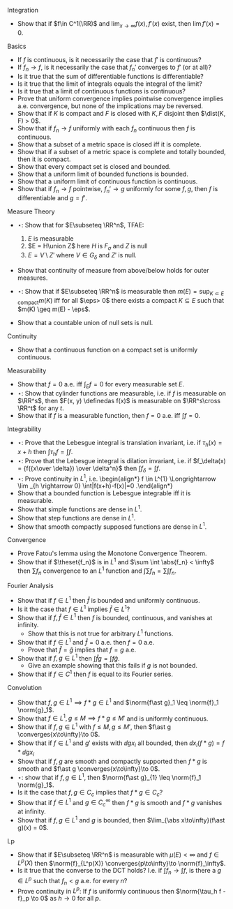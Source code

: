 Integration

- Show that if $f\in C^1(\RR)$ and $\lim_{x\to \infty} f(x), f'(x)$ exist, then $\lim f'(x) = 0$.

Basics

- If $f$ is continuous, is it necessarily the case that $f'$ is continuous?
- If $f_n \to f$, is it necessarily the case that $f_n'$ converges to $f'$ (or at all)?
- Is it true that the sum of differentiable functions is differentiable?
- Is it true that the limit of integrals equals the integral of the limit?
- Is it true that a limit of continuous functions is continuous?
- Prove that uniform convergence implies pointwise convergence implies a.e. convergence, but none of the implications may be reversed.
- Show that if $K$ is compact and $F$ is closed with $K, F$ disjoint then $\dist(K, F) > 0$.
- Show that if $f_n\to f$ uniformly with each $f_n$ continuous then $f$ is continuous.
- Show that a subset of a metric space is closed iff it is complete. 
- Show that if a subset of a metric space is complete and totally bounded, then it is compact.
- Show that every compact set is closed and bounded.
- Show that a uniform limit of bounded functions is bounded.
- Show that a uniform limit of continuous function is continuous.
- Show that if $f_n\to f$ pointwise, $f_n' \to g$ uniformly for some $f, g$, then $f$ is differentiable and $g = f'$.


Measure Theory

- $\star$: Show that for $E\subseteq \RR^n$, TFAE: 
  1. $E$ is measurable
  2. $E = H\union Z$ here $H$ is $F_\sigma$ and $Z$ is null
  3. $E = V\setminus Z'$ where $V\in G_\delta$ and $Z'$ is null.

- Show that continuity of measure from above/below holds for outer measures.

- $\star$: Show that if $E\subseteq \RR^n$ is measurable then $m(E) = \sup_{K\subset E\text{ compact}} m(K)$ iff for all $\eps> 0$ there exists a compact $K\subseteq E$ such that $m(K) \geq m(E) - \eps$.
- Show that a countable union of null sets is null.

Continuity

- Show that a continuous function on a compact set is uniformly continuous.

Measurability

- Show that $f=0$ a.e. iff $\int_E f = 0$ for every measurable set $E$.
- $\star$: Show that cylinder functions are measurable, i.e. if $f$ is measurable on $\RR^s$, then $F(x, y) \definedas f(x)$ is measurable on $\RR^s\cross \RR^t$ for any $t$.
- Show that if $f$ is a measurable function, then $f=0$ a.e. iff $\int f = 0$.

Integrability

- $\star$: Prove that the Lebesgue integral is translation invariant, i.e. if $\tau_h(x) = x+h$ then $\int \tau_h f = \int f$.
- $\star$: Prove that the Lebesgue integral is dilation invariant, i.e. if $f_\delta(x) = {f({x\over \delta}) \over \delta^n}$ then $\int f_\delta = \int f$.
- $\star$: Prove continuity in $L^1$, i.e.
  \begin{align*}
  f \in L^{1} \Longrightarrow \lim _{h \rightarrow 0} \int|f(x+h)-f(x)|=0
  .\end{align*}
- Show that a bounded function is Lebesgue integrable iff it is measurable.
- Show that simple functions are dense in $L^1$.
- Show that step functions are dense in $L^1$.
- Show that smooth compactly supposed functions are dense in $L^1$.

Convergence

- Prove Fatou's lemma using the Monotone Convergence Theorem.
- Show that if $\theset{f_n}$ is in $L^1$ and $\sum \int \abs{f_n} < \infty$ then $\sum f_n$ convergence to an $L^1$ function and $\int \sum f_n = \sum \int f_n$.

Fourier Analysis

- Show that if $f\in L^1$ then $\hat f$ is bounded and uniformly continuous. 
- Is it the case that $f\in L^1$ implies $\hat f\in L^1$?
- Show that if $f, \hat f \in L^1$ then $f$ is bounded, continuous, and vanishes at infinity.
  - Show that this is not true for arbitrary $L^1$ functions.
- Show that if $f\in L^1$ and $\hat f = 0$ a.e. then $f=0$ a.e.
  - Prove that $\hat f = \hat g$ implies that $f=g$ a.e.
- Show that if $f, g \in L^1$ then $\int \hat f g = \int f\hat g$.
  - Give an example showing that this fails if $g$ is not bounded.
- Show that if $f\in C^1$ then $f$ is equal to its Fourier series.

Convolution

- Show that $f,g \in L^1 \implies f\ast g \in L^1$ and $\norm{f\ast g}_1 \leq \norm{f}_1 \norm{g}_1$.
- Show that $f\in L^1, g \leq M \implies f\ast g \leq M'$ and is uniformly continuous.
- Show that if $f, g\in L^1$ with $f \leq M, g \leq M'$, then $f\ast g \converges{x\to\infty}\to 0$.
- Show that if $f\in L^1$ and $g'$ exists with $\dd{g}{x_i}$ all bounded, then $\dd{}{x_i}(f\ast g) = f \ast \dd{g}{x_i}$
- Show that if $f, g$ are smooth and compactly supported then $f\ast g$ is smooth and $f\ast g \converges{x\to\infty}\to 0$.
- $\star$: show that if $f, g\in L^1$, then $\norm{f\ast g}_{1} \leq \norm{f}_1 \norm{g}_1$.
- Is it the case that $f, g\in C_c$ implies that $f\ast g \in C_c$?
- Show that if $f\in L^1$ and $g\in C_c^\infty$ then $f\ast g$ is smooth and $f\ast g$ vanishes at infinity.
- Show that if $f,g \in L^1$ and $g$ is bounded, then $\lim_{\abs x\to\infty}(f\ast g)(x) = 0$.

Lp

- Show that if $E\subseteq \RR^n$ is measurable with $\mu(E) < \infty$ and $f\in L^p(X)$ then $\norm{f}_{L^p(X)} \converges{p\to\infty}\to \norm{f}_\infty$.
- Is it true that the converse to the DCT holds? 
  I.e. if $\int f_n \to \int f$, is there a $g\in L^p$ such that $f_n < g$ a.e. for every $n$?
- Prove continuity in $L^p$: If $f$ is uniformly continuous then $\norm{\tau_h f - f}_p \to 0$ as $h\to 0$ for all $p$.

